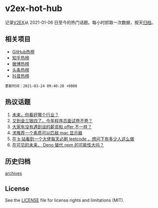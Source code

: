 # v2ex-hot-hub

 记录[V2EX](https://www.v2ex.com/)从 2021-01-06 日至今的热门话题。每小时抓取一次数据，按天[归档](archives)。
 
 ## 相关项目

- [GitHub热榜](https://github.com/snaildev/github-hot-hub)
- [知乎热榜](https://github.com/snaildev/zhihu-hot-hub)
- [微博热榜](https://github.com/snaildev/weibo-hot-hub)
- [头条热榜](https://github.com/snaildev/toutiao-hot-hub)
- [抖音热榜](https://github.com/snaildev/douyin-hot-hub)


 `更新时间：2021-03-24 09:40:28 +0800`

## 热议话题

1. [未来，你看好哪个行业？](https://www.v2ex.com/t/764185)
1. [又到金三银四了，今年程序员面试卷不卷？](https://www.v2ex.com/t/764224)
1. [大家有没有遇到谈的薪资和 offer 不一样？](https://www.v2ex.com/t/764163)
1. [求推荐一个素质可以匹敌 mac 显示器](https://www.v2ex.com/t/764154)
1. [在 b 站看到一个大佬每天必刷 leetcode ，想问下有多少人这么做](https://www.v2ex.com/t/764432)
1. [在可见的未来， Deno 替代 npm 的可能性大吗？](https://www.v2ex.com/t/764184)

## 历史归档

[archives](archives)

## License

See the [LICENSE](LICENSE) file for license rights and limitations (MIT).
